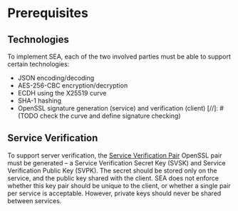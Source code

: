 # Prerequisites

## Technologies
To implement SEA, each of the two involved parties must be able to support certain technologies:
* JSON encoding/decoding
* AES-256-CBC encryption/decryption
* ECDH using the X25519 curve
* SHA-1 hashing
* OpenSSL signature generation (service) and verification (client)
[//]: # (TODO check the curve and define signature checking)

## Service Verification
To support server verification, the [Service Verification Pair](Terms-Entities.md#service-verification-pair) OpenSSL pair must be generated – a Service Verification Secret Key (SVSK) and Service Verification Public Key (SVPK). The secret should be stored only on the service, and the public key shared with the client. SEA does not enforce whether this key pair should be unique to the client, or whether a single pair per service is acceptable. However, private keys should never be shared between services.